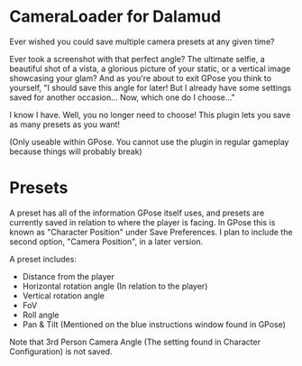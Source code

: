 # CameraLoader for Dalamud
Ever wished you could save multiple camera presets at any given time?

Ever took a screenshot with that perfect angle? The ultimate selfie, a beautiful shot of a vista, a glorious picture of your static, or a vertical image showcasing your glam? And as you're about to exit GPose you think to yourself, "I should save this angle for later! But I already have some settings saved for another occasion... Now, which one do I choose..."

I know I have. Well, you no longer need to choose! This plugin lets you save as many presets as you want!

(Only useable within GPose. You cannot use the plugin in regular gameplay because things will probably break)

# Presets
A preset has all of the information GPose itself uses, and presets are currently saved in relation to where the player is facing. In GPose this is known as "Character Position" under Save Preferences. I plan to include the second option, "Camera Position", in a later version.

A preset includes:
* Distance from the player
* Horizontal rotation angle (In relation to the player)
* Vertical rotation angle
* FoV
* Roll angle
* Pan & Tilt (Mentioned on the blue instructions window found in GPose)

Note that 3rd Person Camera Angle (The setting found in Character Configuration) is not saved.
